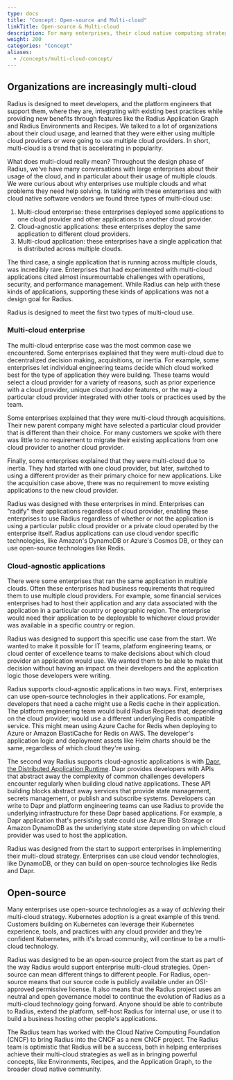 ```yaml
---
type: docs
title: "Concept: Open-source and Multi-cloud"
linkTitle: Open-source & Multi-cloud
description: For many enterprises, their cloud native computing strategy involves using multiple cloud providers. Open-source projects, like Kubernetes, help ensure these enterprises achieve their strategy. As a result, Radius was designed to be open-source and multi-cloud from the start. 
weight: 200
categories: "Concept"
aliases:
  - /concepts/multi-cloud-concept/
---
```


## Organizations are increasingly multi-cloud

Radius is designed to meet developers, and the platform engineers that support them, where they are, integrating with existing best practices while providing new benefits through features like the Radius Application Graph and Radius Environments and Recipes. We talked to a lot of organizations about their cloud usage, and learned that they were either using multiple cloud providers or were going to use multiple cloud providers. In short, multi-cloud is a trend that is accelerating in popularity.

What does multi-cloud really mean? Throughout the design phase of Radius, we've have many conversations with large enterprises about their usage of the cloud, and in particular about their usage of multiple clouds. We were curious about why enterprises use multiple clouds and what problems they need help solving. In talking with these enterprises and with cloud native software vendors we found three types of multi-cloud use:

1. Multi-cloud enterprise: these enterprises deployed some applications to one cloud provider and other applications to another cloud provider.
1. Cloud-agnostic applications: these enterprises deploy the same application to different cloud providers.
1. Multi-cloud application: these enterprises have a single application that is distributed across multiple clouds.

The third case, a single application that is running across multiple clouds, was incredibly rare. Enterprises that had experimented with multi-cloud applications cited almost insurmountable challenges with operations, security, and performance management. While Radius can help with these kinds of applications, supporting these kinds of applications was not a design goal for Radius.

Radius is designed to meet the first two types of multi-cloud use.

### Multi-cloud enterprise

The multi-cloud enterprise case was the most common case we encountered. Some enterprises explained that they were multi-cloud due to decentralized decision making, acquisitions, or inertia. For example, some enterprises let individual engineering teams decide which cloud worked best for the type of application they were building. These teams would select a cloud provider for a variety of reasons, such as prior experience with a cloud provider, unique cloud provider features, or the way a particular cloud provider integrated with other tools or practices used by the team.

Some enterprises explained that they were multi-cloud through acquisitions. Their new parent company might have selected a particular cloud provider that is different than their choice. For many customers we spoke with there was little to no requirement to migrate their existing applications from one cloud provider to another cloud provider.

Finally, some enterprises explained that they were multi-cloud due to inertia. They had started with one cloud provider, but later, switched to using a different provider as their primary choice for new applications. Like the acquisition case above, there was no requirement to move existing applications to the new cloud provider. 

Radius was designed with these enterprises in mind. Enterprises can "radify" their applications regardless of cloud provider, enabling these enterprises to use Radius regardless of whether or not the application is using a particular public cloud provider or a private cloud operated by the enterprise itself. Radius applications can use cloud vendor specific technologies, like Amazon's DynamoDB or Azure's Cosmos DB, or they can use open-source technologies like Redis. 

### Cloud-agnostic applications

There were some enterprises that ran the same application in multiple clouds. Often these enterprises had business requirements that required them to use multiple cloud providers. For example, some financial services enterprises had to host their application and any data associated with the application in a particular country or geographic region. The enterprise would need their application to be deployable to whichever cloud provider was available in a specific country or region.

Radius was designed to support this specific use case from the start. We wanted to make it possible for IT teams, platform engineering teams, or cloud center of excellence teams to make decisions about which cloud provider an application would use. We wanted them to be able to make that decision without having an impact on their developers and the application logic those developers were writing. 

Radius supports cloud-agnostic applications in two ways. First, enterprises can use open-source technologies in their applications. For example, developers that need a cache might use a Redis cache in their application. The platform engineering team would build Radius Recipes that, depending on the cloud provider, would use a different underlying Redis compatible service. This might mean using Azure Cache for Redis when deploying to Azure or Amazon ElastiCache for Redis on AWS. The developer's application logic and deployment assets like Helm charts should be the same, regardless of which cloud they're using.

The second way Radius supports cloud-agnostic applications is with [Dapr, the Distributed Application Runtime](https://dapr.io). Dapr provides developers with APIs that abstract away the complexity of common challenges developers encounter regularly when building cloud native applications. These API building blocks abstract away services that provide state management, secrets management, or publish and subscribe systems. Developers can write to Dapr and platform engineering teams can use Radius to provide the underlying infrastructure for these Dapr based applications. For example, a Dapr application that's persisting state could use Azure Blob Storage or Amazon DynamoDB as the underlying state store depending on which cloud provider was used to host the application.

Radius was designed from the start to support enterprises in implementing their multi-cloud strategy. Enterprises can use cloud vendor technologies, like DynamoDB, or they can build on open-source technologies like Redis and Dapr.

## Open-source
Many enterprises use open-source technologies as a way of *achieving* their multi-cloud strategy. Kubernetes adoption is a great example of this trend. Customers building on Kubernetes can leverage their Kubernetes experience, tools, and practices with any cloud provider and they're confident Kubernetes, with it's broad community, will continue to be a multi-cloud technology. 

Radius was designed to be an open-source project from the start as part of the way Radius would support enterprise multi-cloud strategies. Open-source can mean different things to different people. For Radius, open-source means that our source code is publicly available under an OSI-approved permissive license. It also means that the Radius project uses an neutral and open governance model to continue the evolution of Radius as a multi-cloud technology going forward. Anyone should be able to contribute to Radius, extend the platform, self-host Radius for internal use, or use it to build a business hosting other people's applications.

The Radius team has worked with the Cloud Native Computing Foundation (CNCF) to bring Radius into the CNCF as a new CNCF project. The Radius team is optimistic that Radius will be a success, both in helping enterprises achieve their multi-cloud strategies as well as in bringing powerful concepts, like Environments, Recipes, and the Application Graph, to the broader cloud native community.
